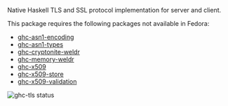 Native Haskell TLS and SSL protocol implementation for server and client.

This package requires the following packages not available in Fedora:

* [ghc-asn1-encoding](../ghc-asn1-encoding)
* [ghc-asn1-types](../ghc-asn1-types)
* [ghc-cryptonite-weldr](../ghc-cryptonite-weldr)
* [ghc-memory-weldr](../ghc-memory-weldr)
* [ghc-x509](../ghc-x509)
* [ghc-x509-store](../ghc-x509-store)
* [ghc-x509-validation](../ghc-x509-validation)

![ghc-tls status](https://copr.fedorainfracloud.org/coprs/dshea/bdcs-haskell-deps/package/ghc-tls/status_image/last_build.png)
